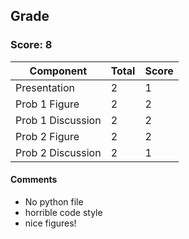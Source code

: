 ## Grade

### Score: 8

Component         | Total | Score
------------------|-------|------
Presentation      | 2     | 1
Prob 1 Figure     | 2     | 2
Prob 1 Discussion | 2     | 2
Prob 2 Figure     | 2     | 2
Prob 2 Discussion | 2     | 1

#### Comments

* No python file
* horrible code style
* nice figures!





